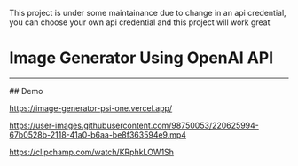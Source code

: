 This project is under some maintainance due to change in an api credential, you can choose your own api credential and this project will work great
<br/>
# Image Generator Using OpenAI API
<hr>
## Demo

https://image-generator-psi-one.vercel.app/

https://user-images.githubusercontent.com/98750053/220625994-67b0528b-2118-41a0-b6aa-be8f363594e9.mp4

https://clipchamp.com/watch/KRphkLOW1Sh
